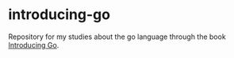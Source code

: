 # introducing-go

Repository for my studies about the go language through the book [Introducing Go](https://www.oreilly.com/library/view/introducing-go/9781491941997/).
